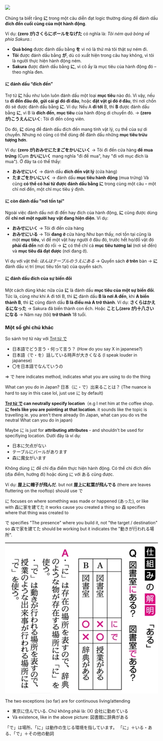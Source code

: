 ![](https://khanhduy743.github.io/cure-dolly-transcript/media/image190.webp)

Chúng ta biết rằng **に** trong một câu diễn đạt logic thường dùng để đánh dấu **đích đến cuối cùng của một hành động**.

Ví dụ: **(zero が)さくらにボールをなげた** có nghĩa là: _Tôi ném quả bóng về phía Sakura._:

- **Quả bóng** được đánh dấu bằng **を** vì nó là thứ mà tôi thật sự ném đi.
- **Tôi** được đánh dấu bằng **が**, dù có xuất hiện trong câu hay không, vì tôi là người thực hiện hành động ném.
- **Sakura** được đánh dấu bằng **に**, vì cô ấy là mục tiêu của hành động đó – theo nghĩa đen.

#### に đánh dấu “đích đến”

Trợ từ **に** hầu như luôn luôn đánh dấu một loại **mục tiêu** nào đó. Vì vậy, nếu ta **đi đến đâu đó**, **gửi cái gì đó đi đâu**, hoặc **đặt vật gì đó ở đâu**, thì nơi chốn đó sẽ được đánh dấu bằng **に**. Ví dụ: Nếu A **đi tới** B, thì **B** được đánh dấu bằng **に**, vì B là **đích đến**, **mục tiêu** của hành động di chuyển đó. → **(zero が)こうえんにいく**: Tôi đi đến công viên.

Do đó, **に** dùng để đánh dấu đích đến mang tính vật lý, cụ thể của sự di chuyển. Nhưng nó cũng có thể dùng để đánh dấu những **mục tiêu trừu tượng hơn**.

Ví dụ: **(zero が)おみせにたまごをかいにいく** → Tôi đi đến cửa hàng **để mua trứng** (Cụm **かいにいく** mang nghĩa "đi để mua", hay "đi với mục đích là mua").
Ở đây ta có thể thấy:

- **おみせにいく** → đánh dấu **đích đến vật lý** (cửa hàng)
- **たまごをかいにいく** → đánh dấu **mục tiêu hành động** (mua trứng)
  Và cũng **có thể có hai từ được đánh dấu bằng に** trong cùng một câu – một chỉ nơi đến, một chỉ mục tiêu ý định.

#### に còn đánh dấu "nơi tồn tại"

Ngoài việc đánh dấu nơi đi đến hay đích của hành động, **に** cũng được dùng để **chỉ nơi một người hay vật đang hiện diện**. Ví dụ:

- **おみせにいく** → Tôi đi đến cửa hàng
- **おみせにいる** → Tôi **đang ở** cửa hàng
  Như bạn thấy, nơi tồn tại cũng là một **mục tiêu**, vì để một vật hay người ở đâu đó, trước hết họ/đồ vật đó **phải đã đến** nơi đó rồi → **に** có thể chỉ cả **mục tiêu tương lai** (nơi sẽ đến) và **mục tiêu đã đạt được** (nơi đang ở).

Ví dụ với vật thể: _ほんはテーブルのうえにある_ → Quyển sách **ở trên** bàn → **に** đánh dấu vị trí (mục tiêu tồn tại) của quyển sách.

#### に đánh dấu đích của sự biến đổi

Một cách dùng khác nữa của **に** là đánh dấu **mục tiêu của một sự biến đổi**. Tức là, cũng như khi A đi tới B, thì **に** đánh dấu **B là nơi A đến**, khi **A biến thành B**, thì **に** cũng đánh dấu **B là điều mà A trở thành**. Ví dụ: **さくらはかえるになった** → Sakura đã biến thành con ếch. Hoặc **ことし(zero が)十八さいになる** → Năm nay (tôi) **trở thành** 18 tuổi.

### Một số ghi chú khác

So sánh trợ từ này với [Trợ từ で](Trợ%20từ%20で.md)

- 日本語でどう言う・何って言う？ (How do you say X in japanese?)
- 日本語（で・を）話している時声が大きくなる (I speak louder in japanese)
- 〇を日本語でなんていうの

=> で here indicates method, indicates what you are using to do the thing

What can you do in Japan? 日本（に・で）出来ることは？ (The nuance is hard to say in this case lol, just use に by default) 

**[Trợ từ で](Trợ%20từ%20で.md) can neutrally specify location**（e.g I met him at the coffee shop. **に feels like you are pointing at that location**. it sounds like the topic is travelling ie. you aren't there already (In Japan, what can you do vs the neutral What can you do in japan)

Maybe に is just for **attributing attributes** - and shouldn't be used for specifiying location. Dưới đây là ví dụ:

- 日本に欠点がない
- テーブルにバールがあります
- 森に魔女がいます

Không dùng に để chỉ địa điểm thực hiện hành động. Có thể chỉ đích đến (địa điểm, hướng đi) hoặc dùng に với ある cũng được.

Ví dụ: **屋上に帽子が飛んだ**. but not **屋上に紅葉が飛んでる** (there are leaves fluttering on the rooftop) should use で

に focuses on where something was made or happened (あった), or like with 森に家を建てた it works cause you created a thing so 森 specifies where that thing was created to

で specifies "The presence" where you build it, not "the target / destination" so 森で家を建てた should be working but it indicates the "動きが行われる場所".

![Pasted image 20250623150616.png](img/Pasted%20image%2020250623150616.png)

The two exceptions (so far) are for continuous living/attending

- 東京に住んでいる. Chứ không phải là: (X) 会社に勤めている
- Và existence, like in the above picture: 図書館に辞典がある

「で」は場所、「に」は動作の生じる環境を指しています。
「に」＋いる・ある、「で」＋その他の動詞
